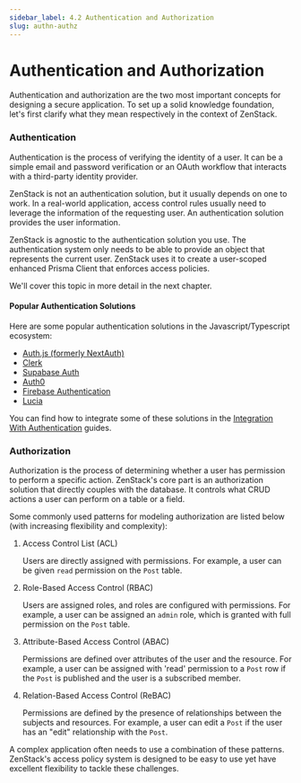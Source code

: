 ```yaml
---
sidebar_label: 4.2 Authentication and Authorization
slug: authn-authz
---
```


# Authentication and Authorization

Authentication and authorization are the two most important concepts for designing a secure application. To set up a solid knowledge foundation, let's first clarify what they mean respectively in the context of ZenStack.

### Authentication

Authentication is the process of verifying the identity of a user. It can be a simple email and password verification or an OAuth workflow that interacts with a third-party identity provider.

ZenStack is not an authentication solution, but it usually depends on one to work. In a real-world application, access control rules usually need to leverage the information of the requesting user. An authentication solution provides the user information.

ZenStack is agnostic to the authentication solution you use. The authentication system only needs to be able to provide an object that represents the current user. ZenStack uses it to create a user-scoped enhanced Prisma Client that enforces access policies.

We'll cover this topic in more detail in the next chapter.

#### Popular Authentication Solutions

Here are some popular authentication solutions in the Javascript/Typescript ecosystem:

- [Auth.js (formerly NextAuth)](https://authjs.dev/)
- [Clerk](https://clerk.com)
- [Supabase Auth](https://supabase.com/docs/guides/auth)
- [Auth0](https://auth0.com)
- [Firebase Authentication](https://firebase.google.com/docs/auth)
- [Lucia](https://lucia-auth.com/)

You can find how to integrate some of these solutions in the [Integration With Authentication](../../../category/integrating-with-authentication) guides.

### Authorization

Authorization is the process of determining whether a user has permission to perform a specific action. ZenStack's core part is an authorization solution that directly couples with the database. It controls what CRUD actions a user can perform on a table or a field.

Some commonly used patterns for modeling authorization are listed below (with increasing flexibility and complexity):

1. Access Control List (ACL)

    Users are directly assigned with permissions. For example, a user can be given `read` permission on the `Post` table.

2. Role-Based Access Control (RBAC)

    Users are assigned roles, and roles are configured with permissions. For example, a user can be assigned an `admin` role, which is granted with full permission on the `Post` table.

3. Attribute-Based Access Control (ABAC)

    Permissions are defined over attributes of the user and the resource. For example, a user can be assigned with 'read' permission to a `Post` row if the `Post` is published and the user is a subscribed member.

4. Relation-Based Access Control (ReBAC)
   
    Permissions are defined by the presence of relationships between the subjects and resources. For example, a user can edit a `Post` if the user has an "edit" relationship with the `Post`.

A complex application often needs to use a combination of these patterns. ZenStack's access policy system is designed to be easy to use yet have excellent flexibility to tackle these challenges.
